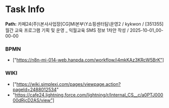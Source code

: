 # Task Info

**Path:** 카페24(주)\본사사업장\[CG]MI본부\Y쇼핑센터팀\운영2 / kykwon / [351355] 월간 교육 프로그램 기획 및 운영 _ 익월교육 SMS 정보 1차안 작성 / 2025-10-01_00-00-00

### BPMN
- ["https://n8n-mi-014-web.hanpda.com/workflow/i4mkKAz3KRcW5BrK"]

### WIKI
- ["https://wiki.simplexi.com/pages/viewpage.action?pageId=2488012534"
- "https://cafe24.lightning.force.com/lightning/r/Internal_CS__c/a0PTJ00000dRjcD2AS/view"]

